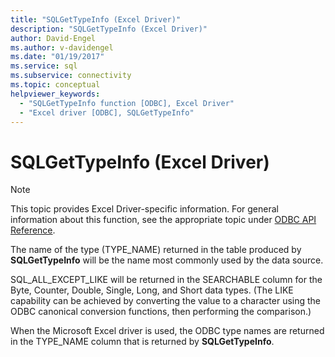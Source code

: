 ```yaml
---
title: "SQLGetTypeInfo (Excel Driver)"
description: "SQLGetTypeInfo (Excel Driver)"
author: David-Engel
ms.author: v-davidengel
ms.date: "01/19/2017"
ms.service: sql
ms.subservice: connectivity
ms.topic: conceptual
helpviewer_keywords:
  - "SQLGetTypeInfo function [ODBC], Excel Driver"
  - "Excel driver [ODBC], SQLGetTypeInfo"
---
```

# SQLGetTypeInfo (Excel Driver)
> [!NOTE]  
>  This topic provides Excel Driver-specific information. For general information about this function, see the appropriate topic under [ODBC API Reference](../../odbc/reference/syntax/odbc-api-reference.md).  
  
 The name of the type (TYPE_NAME) returned in the table produced by **SQLGetTypeInfo** will be the name most commonly used by the data source.  
  
 SQL_ALL_EXCEPT_LIKE will be returned in the SEARCHABLE column for the Byte, Counter, Double, Single, Long, and Short data types. (The LIKE capability can be achieved by converting the value to a character using the ODBC canonical conversion functions, then performing the comparison.)  
  
 When the Microsoft Excel driver is used, the ODBC type names are returned in the TYPE_NAME column that is returned by **SQLGetTypeInfo**.
